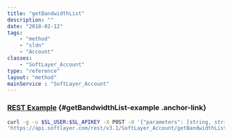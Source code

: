 ```yaml
---
title: "getBandwidthList"
description: ""
date: "2018-02-12"
tags:
    - "method"
    - "sldn"
    - "Account"
classes:
    - "SoftLayer_Account"
type: "reference"
layout: "method"
mainService : "SoftLayer_Account"
---
```


### [REST Example](#getBandwidthList-example) <a href="/article/rest/"><i class="fas fa-question"></i></a> {#getBandwidthList-example .anchor-link} 
```bash
curl -g -u $SL_USER:$SL_APIKEY -X POST -d '{"parameters": [string, string, string, string, int]}' \
'https://api.softlayer.com/rest/v3.1/SoftLayer_Account/getBandwidthList'
```

